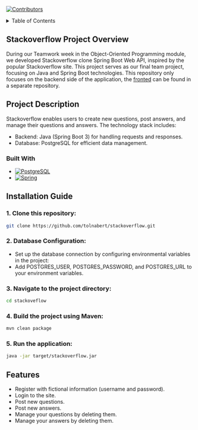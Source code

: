 <!-- PROJECT SHIELDS -->
[![Contributors][contributors-shield]][contributors-url]

<!-- TABLE OF CONTENTS -->
<details>
  <summary>Table of Contents</summary>
  <ol>
    <li>
      <a href="#stackoverflow-project-overview">Stackoverflow Project Overview</a>
    </li>
    <li>
      <a href="#project-description">Project Description</a>
      <ul>
        <li>
           <a href="#built-with">Built With</a></li>
      </ul>
    </li>
    <li><a href="#installation-guide">Installation Guide</a></li>
    <li><a href="#features">Features</a></li>
  </ol>
</details>

## Stackoverflow Project Overview

During our Teamwork week in the Object-Oriented Programming module, we developed Stackoverflow clone Spring Boot Web API, inspired by the popular Stackoverflow site. This project serves as our final team project, focusing on Java and Spring Boot technologies. This repository only focuses on the backend side of the application, the [fronted](https://github.com/korodigergo/stackflow-react3) can be found in a separate repository.

## Project Description

Stackoverflow enables users to create new questions, post answers, and manage their questions and answers. The technology stack includes:

- Backend: Java (Spring Boot 3) for handling requests and responses.
- Database: PostgreSQL for efficient data management.

### Built With

* [![PostgreSQL][PostgreSQL.org]][PostgreSQL-url]
* [![Spring][Spring.io]][Spring-url]

## Installation Guide

### 1. Clone this repository:

   ```bash
   git clone https://github.com/tolnabert/stackoverflow.git
   ```

### 2. Database Configuration:

  - Set up the database connection by configuring environmental variables in the project:
  - Add POSTGRES_USER, POSTGRES_PASSWORD, and POSTGRES_URL to your environment variables.

### 3. Navigate to the project directory:

   ```bash
   cd stackoveflow
   ```

### 4. Build the project using Maven:

   ```bash
   mvn clean package
   ```

### 5. Run the application:

   ```bash
   java -jar target/stackoverflow.jar
   ```

## Features

- Register with fictional information (username and password).
- Login to the site.
- Post new questions.
- Post new answers.
- Manage your questions by deleting them.
- Manage your answers by deleting them.

<!-- MARKDOWN LINKS & IMAGES -->
[Spring-url]: https://spring.io/projects/spring-boot
[Spring.io]: https://img.shields.io/badge/Sring%20Boot-%236DB33F?style=for-the-badge&logo=springboot&logoColor=white
[PostgreSQL-url]: https://www.postgresql.org/
[PostgreSQL.org]: https://img.shields.io/badge/Postgre%20SQL-%234169E1?style=for-the-badge&logo=postgresql&logoColor=white
[contributors-shield]: https://img.shields.io/github/contributors/tolnabert/stackoverflow.svg?style=for-the-badge
[contributors-url]: https://github.com/tolnabert/stackoverflow/graphs/contributors
